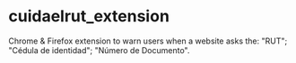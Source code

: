 # cuidaelrut_extension
Chrome &amp; Firefox extension to warn users when a website asks the: "RUT"; "Cédula de identidad"; "Número de Documento".

